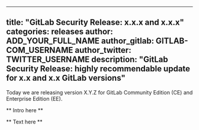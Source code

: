 <!-- Security release blog posts should be located under sites/uncategorized/source/releases/posts/ -->

---
title: "GitLab Security Release: x.x.x and x.x.x"
categories: releases
author: ADD_YOUR_FULL_NAME
author_gitlab: GITLAB-COM_USERNAME
author_twitter: TWITTER_USERNAME
description: "GitLab Security Release: highly recommendable update for x.x and x.x GitLab versions"
---

Today we are releasing version X.Y.Z for GitLab Community Edition (CE) and Enterprise Edition (EE).

** Intro here **

<!-- more -->

** Text here **
